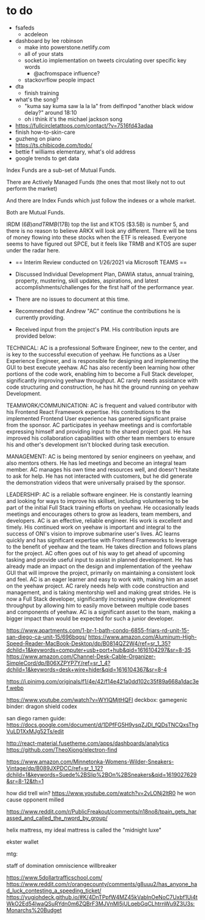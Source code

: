 # to do

- fsafeds
  - acdeleon
- dashboard by lee robinson
  - make into powerstone.netlify.com
  - all of your stats
  - socket.io implementation on tweets circulating over specific key words
    - @acfromspace influence?
  - stackovrflow people impact
- dta
  - finish training
- what's the song?
  - "kuma say kuma saw la la la" from delfinpod "another black widow delay?" around 18:10
  - oh i think it's the michael jackson song
- https://fullcircletattoos.com/contact/?v=7516fd43adaa
- finish how-to-skin-care
- guzheng on piano
- https://ts.chibicode.com/todo/
- bettie f williams elementary, what's old address
- google trends to get data

Index Funds are a sub-set of Mutual Funds.

There are Actively Managed Funds (the ones that most likely not to out perform the market)

And there are Index Funds which just follow the indexes or a whole market.

Both are Mutual Funds.

IRDM ($6B) and TRMB ($17B) top the list and KTOS ($3.5B) is number 5, and there is no reason to believe ARKX will look any different. There will be tons of money flowing into these stocks when the ETF is released. Everyone seems to have figured out SPCE, but it feels like TRMB and KTOS are super under the radar here.

- == Interim Review conducted on 1/26/2021 via Microsoft TEAMS ==

- Discussed Individual Development Plan, DAWIA status, annual training, property, mustering, skill updates, aspirations, and latest accomplishments/challenges for the first half of the performance year.

- There are no issues to document at this time.

- Recommended that Andrew "AC" continue the contributions he is currently providing.

- Received input from the project's PM. His contribution inputs are provided below:

TECHNICAL: AC is a professional Software Engineer, new to the center, and is key to the successful execution of yeehaw. He functions as a User Experience Engineer, and is responsible for designing and implementing the GUI to best execute yeehaw. AC has also recently been learning how other portions of the code work, enabling him to become a Full Stack developer, significantly improving yeehaw throughput. AC rarely needs assistance with code structuring and construction, he has hit the ground running on yeehaw Development.

TEAMWORK/COMMUNICATION: AC is frequent and valued contributor with his Frontend React Framework expertise. His contributions to the implemented Frontend User experience has garnered significant praise from the sponsor. AC participates in yeehaw meetings and is comfortable expressing himself and providing input to the shared project goal. He has improved his collaboration capabilities with other team members to ensure his and other's development isn't blocked during task execution.

MANAGEMENT: AC is being mentored by senior engineers on yeehaw, and also mentors others. He has led meetings and become an integral team member. AC manages his own time and resources well, and doesn't hesitate to ask for help. He has not interacted with customers, but he did generate the demonstration videos that were universally praised by the sponsor. 

LEADERSHIP: AC is a reliable software engineer. He is constantly learning and looking for ways to improve his skillset, including volunteering to be part of the initial Full Stack training efforts on yeehaw. He occasionally leads meetings and encourages others to grow as leaders, team members, and developers. AC is an effective, reliable engineer. His work is excellent and timely. His continued work on yeehaw is important and integral to the success of ONI's vision to improve submarine user's lives. AC learns quickly and has significant expertise with Frontend Frameworks to leverage to the benefit of yeehaw and the team. He takes direction and follows plans for the project. AC often goes out of his way to get ahead of upcoming tasking and provide useful input to assist in planned development. He has already made an impact on the design and implementation of the yeehaw GUI that will improve the project, primarily on maintaining a consistent look and feel. AC is an eager learner and easy to work with, making him an asset on the yeehaw project. AC rarely needs help with code construction and management, and is taking mentorship well and making great strides. He is now a Full Stack developer, significantly increasing yeehaw development throughput by allowing him to easily move between multiple code bases and components of yeehaw. AC is a significant asset to the team, making a bigger impact than would be expected for such a junior developer. 

https://www.apartments.com/1-br-1-bath-condo-6855-friars-rd-unit-15-san-diego-ca-unit-15/696bqgs/
https://www.amazon.com/Aluminum-High-Speed-Reader-MacBook-Desktop/dp/B0814QZ2W4/ref=sr_1_35?dchild=1&keywords=computer+usb+port+hub&qid=1616104297&sr=8-35
https://www.amazon.com/Channel-Desk-Cable-Organizer-SimpleCord/dp/B06XZPYP7Y/ref=sr_1_4?dchild=1&keywords=desk+wire+hider&qid=1616104367&sr=8-4

https://i.pinimg.com/originals/f1/4e/42/f14e421a0dd102c35f89a668a1dac3ef.webp

https://www.youtube.com/watch?v=WYIQMjtHQFI
deckbox: gamegenic
binder: dragon shield codex

san diego ramen guide:
https://docs.google.com/document/d/1DPfFG5H9ysqZJDl_fQDsTNCQxsThgVuLD1XxMJg52Ts/edit

http://react-material.fusetheme.com/apps/dashboards/analytics
https://github.com/TheoXiong/electron-find

https://www.amazon.com/Minnetonka-Womens-Wilder-Sneakers-Vintage/dp/B089JXPDCC/ref=sr_1_12?dchild=1&keywords=Suede%2BSlip%2BOn%2BSneakers&qid=1619027629&sr=8-12&th=1

how did trell win?
https://www.youtube.com/watch?v=2vLONj2ltR0
he won cause opponent milled

https://www.reddit.com/r/PublicFreakout/comments/n18no8/tpain_gets_harassed_and_called_the_nword_by_group/

helix mattress, my ideal mattress is called the "midnight luxe"

ekster wallet

mtg:

staff of domination
omniscience
willbreaker

https://www.5dollartrafficschool.com/
https://www.reddit.com/r/orangecounty/comments/g8uuu2/has_anyone_had_luck_contesting_a_speeding_ticket/
https://yugiohdeck.github.io/#K/4DnTPpfW4MZ45kVablnOeNoC7Uxbf1Ui4tWkO2Ed54IwaQSuRYdn0m6ZQBrF3MJVnMl5jULqebGqCLhtrnWu9Z3U3s:Monarchs%20Budget